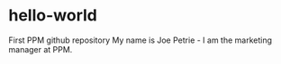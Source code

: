 # hello-world
First PPM github repository
My name is Joe Petrie - I am the marketing manager at PPM.
